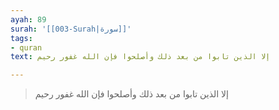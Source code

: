 ```yaml
---
ayah: 89
surah: '[[003-Surah|سورة]]'
tags:
- quran
text: إلا الذين تابوا من بعد ذلك وأصلحوا فإن الله غفور رحيم

---
```

> إلا الذين تابوا من بعد ذلك وأصلحوا فإن الله غفور رحيم
